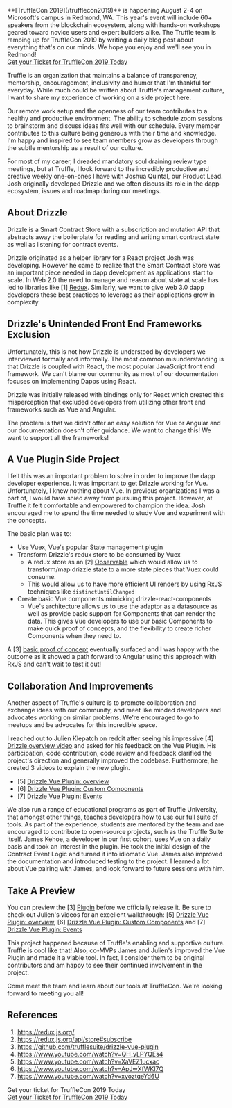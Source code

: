<div class="post-trufflecon-box mb-5">
  **[TruffleCon 2019](/trufflecon2019)** is happening August 2-4 on Microsoft's campus in Redmond, WA. This year's event will include 60+ speakers from the blockchain ecosystem, along with hands-on workshops geared toward novice users and expert builders alike. The Truffle team is ramping up for TruffleCon 2019 by writing a daily blog post about everything that's on our minds. We hope you enjoy and we'll see you in Redmond!

  <div class="text-center">
    <a class="btn btn-truffle mt-3" href="/trufflecon2019">Get your Ticket for TruffleCon 2019 Today</a>
  </div>
</div>

Truffle is an organization that maintains a balance of transparency, mentorship, encouragement, inclusivity and humor that I'm thankful for everyday. While much could be written about Truffle's management culture, I want to share my experience of working on a side project here.

Our remote work setup and the openness of our team contributes to a healthy and productive environment. The ability to schedule zoom sessions to brainstorm and discuss ideas fits well with our schedule. Every member contributes to this culture being generous with their time and knowledge. I'm happy and inspired to see team members grow as developers through the subtle mentorship as a result of our culture. 

For most of my career, I dreaded mandatory soul draining review type meetings, but at Truffle, I look forward to the incredibly productive and creative weekly one-on-ones I have with Joshua Quintal, our Product Lead. Josh originally developed Drizzle and we often discuss its role in the dapp ecosystem, issues and roadmap during our meetings.

## About Drizzle

Drizzle is a Smart Contract Store with a subscription and mutation API that abstracts away the boilerplate for reading and writing smart contract state as well as listening for contract events.

Drizzle originated as a helper library for a React project Josh was developing. However he came to realize that the Smart Contract Store was an important piece needed in dapp development as applications start to scale. In Web 2.0 the need to manage and reason about state at scale has led to libraries like [1] [Redux](https://redux.js.org/introduction/prior-art). Similarly, we want to give web 3.0 dapp developers these best practices to leverage as their applications grow in complexity.

## Drizzle's Unintended Front End Frameworks Exclusion

Unfortunately, this is not how Drizzle is understood by developers we interviewed formally and informally. The most common misunderstanding is that Drizzle is coupled with React, the most popular JavaScript front end framework. We can't blame our community as most of our documentation focuses on implementing Dapps using React.

Drizzle was initially released with bindings only for React which created this misperception that excluded developers from utilizing other front end frameworks such as Vue and Angular. 

The problem is that we didn't offer an easy solution for Vue or Angular and our documentation doesn't offer guidance. We want to change this! We want to support all the frameworks!

## A Vue Plugin Side Project

I felt this was an important problem to solve in order to improve the dapp developer experience.  It was important to get Drizzle working for Vue. Unfortunately, I knew nothing about Vue. In previous organizations I was a part of, I would have shied away from pursuing this project. However, at Truffle it felt comfortable and empowered to champion the idea. Josh encouraged me to spend the time needed to study Vue and experiment with the concepts.

The basic plan was to:
- Use Vuex, Vue's popular State management plugin
- Transform Drizzle's redux store to be consumed by Vuex 
  - A redux store as an [2] [Observable](https://redux.js.org/api/store#subscribe) which would allow us to transform/map drizzle state to a more state pieces that Vuex could consume.
  - This would allow us to have more efficient UI renders by using RxJS techniques like `distinctUntilChanged`
- Create basic Vue components mimicking drizzle-react-components
  - Vue's architecture allows us to use the adaptor as a datasource as well as provide basic support for Components that can render the data. This gives Vue developers to use our basic Components to make quick proof of concepts, and the flexibility to create richer Components when they need to.

A [3] [basic proof of concept](https://github.com/trufflesuite/drizzle-vue-plugin) eventually surfaced and I was happy with the outcome as it showed a path forward to Angular using this approach with RxJS and can't wait to test it out!

## Collaboration And Improvements

Another aspect of Truffle's culture is to promote collaboration and exchange ideas with our community, and meet like minded developers and advocates working on similar problems. We're encouraged to go to meetups and be advocates for this incredible space.

I reached out to Julien Klepatch on reddit after seeing his impressive [4] [Drizzle overview video](https://www.youtube.com/watch?v=QH_yLPYQEs4&feature=youtu.be) and asked for his feedback on the Vue Plugin. His participation, code contribution, code review and feedback clarified the project's direction and generally improved the codebase. Furthermore, he created 3 videos to explain the new plugin.
- [5] [Drizzle Vue Plugin: overview](https://www.youtube.com/watch?v=XaVEZ1ucxac)
- [6] [Drizzle Vue Plugin: Custom Components](https://www.youtube.com/watch?v=ApJwXfWKl7Q)
- [7] [Drizzle Vue Plugin: Events](https://www.youtube.com/watch?v=xyoztqeYd6U)

We also run a range of educational programs as part of Truffle University, that amongst other things, teaches developers how to use our full suite of tools. As part of the experience, students are mentored by the team and are encouraged to contribute to open-source projects, such as the Truffle Suite itself. James Kehoe, a developer in our first cohort, uses Vue on a daily basis and took an interest in the plugin. He took the initial design of the Contract Event Logic and turned it into idiomatic Vue. James also improved the documentation and introduced testing to the project. I learned a lot about Vue pairing with James, and look forward to future sessions with him.

## Take A Preview

You can preview the [3] [Plugin](https://github.com/trufflesuite/drizzle-vue-plugin) before we officially release it. Be sure to check out Julien's videos for an excellent walkthrough: [5] [Drizzle Vue Plugin: overview](https://www.youtube.com/watch?v=XaVEZ1ucxac), [6] [Drizzle Vue Plugin: Custom Components](https://www.youtube.com/watch?v=ApJwXfWKl7Q) and [7] [Drizzle Vue Plugin: Events](https://www.youtube.com/watch?v=xyoztqeYd6U)

This project happened because of Truffle's enabling and supportive culture. Truffle is cool like that!  Also, co-MVPs James and Julien's improved the Vue Plugin and made it a viable tool. In fact, I consider them to be original contributors and am happy to see their continued involvement in the project.

Come meet the team and learn about our tools at TruffleCon. We're looking forward to meeting you all!


## References
1. https://redux.js.org/
1. https://redux.js.org/api/store#subscribe
1. https://github.com/trufflesuite/drizzle-vue-plugin
1. https://www.youtube.com/watch?v=QH_yLPYQEs4
1. https://www.youtube.com/watch?v=XaVEZ1ucxac
1. https://www.youtube.com/watch?v=ApJwXfWKl7Q
1. https://www.youtube.com/watch?v=xyoztqeYd6U

<div class="post-trufflecon-box mt-5 text-center">
  Get your ticket for TruffleCon 2019 Today

  <div class="mt-3">
    <a class="btn btn-truffle" href="/trufflecon2019">Get your Ticket for TruffleCon 2019 Today</a>
  </div>
</div>
